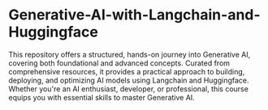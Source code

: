 # Generative-AI-with-Langchain-and-Huggingface
 This repository offers a structured, hands-on journey into Generative AI, covering both foundational and advanced concepts. Curated from comprehensive resources, it provides a practical approach to building, deploying, and optimizing AI models using Langchain and Huggingface. Whether you're an AI enthusiast, developer, or professional, this course equips you with essential skills to master Generative AI.
